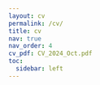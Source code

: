 ```yaml
---
layout: cv
permalink: /cv/
title: cv
nav: true
nav_order: 4
cv_pdf: CV_2024_Oct.pdf
toc:
  sidebar: left
---
```

